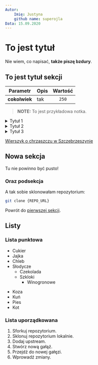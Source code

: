 ```yaml
---
Autor: 
    Imię: Justyna
    github name: superojla
Data: 15.09.2020
---
```

# To jest tytuł

Nie wiem, co napisać, **także piszę bzdury**.

## To jest tytuł sekcji

| Parametr | Opis | Wartość |
|----------|------|:-------:|
| **cokolwiek** | tak | `250` |

> **NOTE:** To jest przykładowa notka.

<div tabs name="ABC" group="CDE">
  <details>
  <summary label="LABELKA1">
  Tytuł 1
  </summary>
  W Szczebrzeszynie chrząszcz brzmi w trzcinie.
  </details>
  <details>
  <summary label="LABELKA2">
  Tytuł 2
  </summary>
  A Szczebrzeszyn z tego słynie.
  </details>
  <details>
  <summary label="LABELKA3">
  Tytuł 3
  </summary>
  Nie pamiętam, jak to dalej leci. 
  </details>
</div>

[Wierszyk o chrząszczu w Szczebrzeszynie](https://www.tenpieknyswiat.pl/2007/05/09/w-szczebrzeszynie-chrzaszcz-brzmi-w-trzcinie)

## Nowa sekcja

Tu nie powinno być pusto!

### Oraz podsekcja

A tak sobie sklonowałam repozytorium:

```bash
git clone {REPO_URL}
```

Powrót do [pierwszej sekcji](#to-jest-tytuł-sekcji).

## Listy

### Lista punktowa

- Cukier
- Jajka
- Chleb
- Słodycze
    - Czekolada
    - Szkloki
        - Winogronowe

* Koza
* Kuń
* Pies 
* Kot

### Lista uporządkowana

1. Sforkuj repozytorium.
1. Sklonuj repozytorium lokalnie.
1. Dodaj upstream.
1. Stwórz nową gałąź.
1. Przejdź do nowej gałęzi.
1. Wprowadź zmiany.
